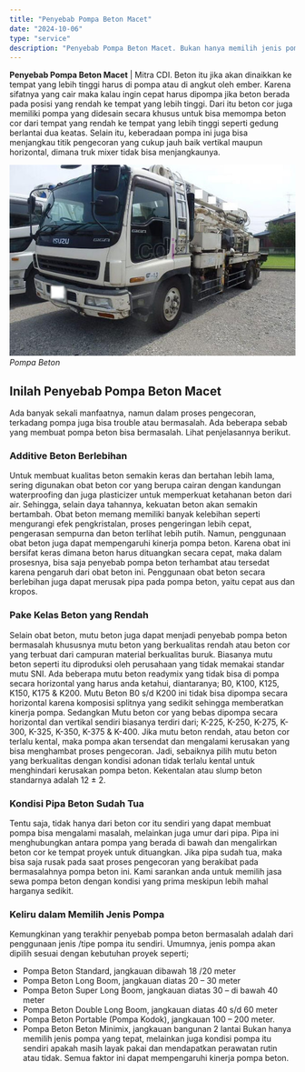 ```yaml
---
title: "Penyebab Pompa Beton Macet"
date: "2024-10-06"
type: "service"
description: "Penyebab Pompa Beton Macet. Bukan hanya memilih jenis pompa yang tepat, melainkan juga kondisi pompa itu sendiri apakah masih layak pakai dan mendapatkan per..."
---
```


**Penyebab Pompa Beton Macet** | Mitra CDI. Beton itu jika akan dinaikkan ke tempat yang lebih tinggi harus di pompa atau di angkut oleh ember. Karena sifatnya yang cair maka kalau ingin cepat harus dipompa jika beton berada pada posisi yang rendah ke tempat yang lebih tinggi. Dari itu beton cor juga memiliki pompa yang didesain secara khusus untuk bisa memompa beton cor dari tempat yang rendah ke tempat yang lebih tinggi seperti gedung berlantai dua keatas. Selain itu, keberadaan pompa ini juga bisa menjangkau titik pengecoran yang cukup jauh baik vertikal maupun horizontal, dimana truk mixer tidak bisa menjangkaunya.

![Pompa Beton ](/images/blog/concrete-pump-standar.jpg)
*Pompa Beton*

 ## Inilah Penyebab Pompa Beton Macet
    
Ada banyak sekali manfaatnya, namun dalam proses pengecoran, terkadang pompa juga bisa trouble atau bermasalah. Ada beberapa sebab yang membuat pompa beton bisa bermasalah. Lihat penjelasannya berikut.
### Additive Beton Berlebihan
Untuk membuat kualitas beton semakin keras dan bertahan lebih lama, sering digunakan obat beton cor yang berupa cairan dengan kandungan waterproofing dan juga plasticizer untuk memperkuat ketahanan beton dari air. Sehingga, selain daya tahannya, kekuatan beton akan semakin bertambah. Obat beton memang memiliki banyak kelebihan seperti mengurangi efek pengkristalan, proses pengeringan lebih cepat, pengerasan sempurna dan beton terlihat lebih putih.
Namun, penggunaan obat beton juga dapat mempengaruhi kinerja pompa beton. Karena obat ini bersifat keras dimana beton harus dituangkan secara cepat, maka dalam prosesnya, bisa saja penyebab pompa beton terhambat atau tersedat karena pengaruh dari obat beton ini. Penggunaan obat beton secara berlebihan juga dapat merusak pipa pada pompa beton, yaitu cepat aus dan kropos.
### Pake Kelas Beton yang Rendah
Selain obat beton, mutu beton juga dapat menjadi penyebab pompa beton bermasalah khususnya mutu beton yang berkualitas rendah atau beton cor yang terbuat dari campuran material berkualitas buruk. Biasanya mutu beton seperti itu diproduksi oleh perusahaan yang tidak memakai standar mutu SNI. Ada beberapa mutu beton readymix yang tidak bisa di pompa secara horizontal yang harus anda ketahui, diantaranya; B0, K100, K125, K150, K175 & K200. Mutu Beton B0 s/d K200 ini tidak bisa dipompa secara horizontal karena komposisi splitnya yang sedikit sehingga memberatkan kinerja pompa. Sedangkan Mutu beton cor yang bebas dipompa secara horizontal dan vertikal sendiri biasanya terdiri dari; K-225, K-250, K-275, K-300, K-325, K-350, K-375 & K-400.
Jika mutu beton rendah, atau beton cor terlalu kental, maka pompa akan tersendat dan mengalami kerusakan yang bisa menghambat proses pengecoran. Jadi, sebaiknya pilih mutu beton yang berkualitas dengan kondisi adonan tidak terlalu kental untuk menghindari kerusakan pompa beton. Kekentalan atau slump beton standarnya adalah 12 ± 2.
### Kondisi Pipa Beton Sudah Tua
Tentu saja, tidak hanya dari beton cor itu sendiri yang dapat membuat pompa bisa mengalami masalah, melainkan juga umur dari pipa. Pipa ini menghubungkan antara pompa yang berada di bawah dan mengalirkan beton cor ke tempat proyek untuk dituangkan. Jika pipa sudah tua, maka bisa saja rusak pada saat proses pengecoran yang berakibat pada bermasalahnya pompa beton ini. Kami sarankan anda untuk memilih jasa sewa pompa beton dengan kondisi yang prima meskipun lebih mahal harganya sedikit.
### Keliru dalam Memilih Jenis Pompa
Kemungkinan yang terakhir penyebab pompa beton bermasalah adalah dari penggunaan jenis /tipe pompa itu sendiri. Umumnya, jenis pompa akan dipilih sesuai dengan kebutuhan proyek seperti;
- Pompa Beton Standard, jangkauan dibawah 18 /20 meter
- Pompa Beton Long Boom, jangkauan diatas 20 – 30 meter
- Pompa Beton Super Long Boom, jangkauan diatas 30 – di bawah 40 meter
- Pompa Beton Double Long Boom, jangkauan diatas 40 s/d 60 meter
- Pompa Beton Portable (Pompa Kodok), jangkauan 100 – 200 meter.
- Pompa Beton Beton Minimix, jangkauan bangunan 2 lantai
Bukan hanya memilih jenis pompa yang tepat, melainkan juga kondisi pompa itu sendiri apakah masih layak pakai dan mendapatkan perawatan rutin atau tidak. Semua faktor ini dapat mempengaruhi kinerja pompa beton.
